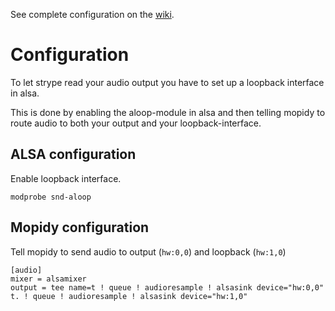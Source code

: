 See complete configuration on the [wiki](https://github.com/haraldfw/strype/wiki).

# Configuration

To let strype read your audio output you have to set up a loopback interface in alsa. 

This is done by enabling the aloop-module in alsa and then telling mopidy to route audio to both your output and your loopback-interface.

## ALSA configuration
Enable loopback interface.
```
modprobe snd-aloop
```

## Mopidy configuration
Tell mopidy to send audio to output (`hw:0,0`) and loopback (`hw:1,0`)
```
[audio]
mixer = alsamixer
output = tee name=t ! queue ! audioresample ! alsasink device="hw:0,0" t. ! queue ! audioresample ! alsasink device="hw:1,0"
```
